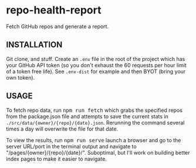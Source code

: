 # repo-health-report

Fetch GitHub repos and generate a report.

## INSTALLATION

Git clone, and stuff.
Create an `.env` file in the root of the project which has your GitHub API token (so you don't exhaust the 60 requests per hour limit of a token free life). See `.env-dist` for example and then BYOT (bring your own token).

## USAGE

To fetch repo data, run <kbd>npm run fetch</kbd> which grabs the specified repos from the package.json file and attempts to save the current stats in `./src/data/{owner}/{repo}/{date}.json`. Rerunning the command several times a day will overwrite the file for that date.

To view the results, run <kbd>npm run serve</kbd> launch a browser and go to the server URL/port in the terminal output and navigate to "/pages/{owner}/{repo}/{date}/". Suboptimal, but I'll work on building better index pages to make it easier to navigate.

